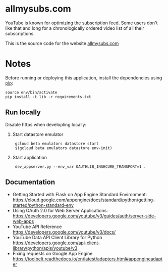 # allmysubs.com

YouTube is known for optimizing the subscription feed. Some users don't like
that and long for a chronologically ordered video list of all their subscriptions.

This is the source code for the website [allmysubs.com](https://allmysubs.com)

# Notes

Before running or deploying this application, install the dependencies using
[pip](http://pip.readthedocs.io/en/stable/):

    source env/bin/activate
    pip install -t lib -r requirements.txt

## Run locally

Disable https when developling locally:

1. Start datastore emulator

        gcloud beta emulators datastore start
        $(gcloud beta emulators datastore env-init)
    
1. Start application

        dev_appserver.py --env_var OAUTHLIB_INSECURE_TRANSPORT=1 .

## Documentation

* Getting Started with Flask on App Engine Standard Environment:
  https://cloud.google.com/appengine/docs/standard/python/getting-started/python-standard-env
* Using OAuth 2.0 for Web Server Applications: 
  https://developers.google.com/youtube/v3/guides/auth/server-side-web-apps
* YouTube API Reference
  https://developers.google.com/youtube/v3/docs/
* YouTube Data API Client Library for Python
  https://developers.google.com/api-client-library/python/apis/youtube/v3
* Fixing requests on Google App Engine
  https://toolbelt.readthedocs.io/en/latest/adapters.html#appengineadapter